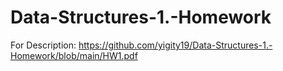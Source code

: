 # Data-Structures-1.-Homework
For Description: https://github.com/yigity19/Data-Structures-1.-Homework/blob/main/HW1.pdf

